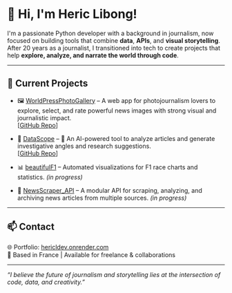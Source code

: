 
# 👋 Hi, I'm Heric Libong!

I'm a passionate Python developer with a background in journalism, now focused on building tools that combine **data**, **APIs**, and **visual storytelling**.  
After 20 years as a journalist, I transitioned into tech to create projects that help **explore, analyze, and narrate the world through code**.

---

## 🚀 Current Projects

- 🖼️ [WorldPressPhotoGallery](https://worldpressphotorating.onrender.com/) – A web app for photojournalism lovers to explore, select, and rate powerful news images with strong visual and journalistic impact.  
  [[GitHub Repo](https://github.com/hericlibong/worldPressPhotoGalery)]

- 🧠 [DataScope](https://datascope.onrender.com/) – 🧭 An AI-powered tool to analyze articles and generate investigative angles and research suggestions.  
  [[GitHub Repo](https://github.com/hericlibong/datascope_project)]

- 📊 [beautifulF1](https://github.com/hericlibong/beautifullF1) – Automated visualizations for F1 race charts and statistics. *(in progress)*

- 📰 [NewsScraper_API](https://github.com/hericlibong/NewsScraper_API) – A modular API for scraping, analyzing, and archiving news articles from multiple sources. *(in progress)*

---

## 📫 Contact

🌐 Portfolio: [hericldev.onrender.com](https://hericldev.onrender.com)  
📍 Based in France | Available for freelance & collaborations

---

*“I believe the future of journalism and storytelling lies at the intersection of code, data, and creativity.”*





<!--
**hericlibong/hericlibong** is a ✨ _special_ ✨ repository because its `README.md` (this file) appears on your GitHub profile.

Here are some ideas to get you started:

- 🔭 I’m currently working on ...
- 🌱 I’m currently learning ...
- 👯 I’m looking to collaborate on ...
- 🤔 I’m looking for help with ...
- 💬 Ask me about ...
- 📫 How to reach me: ...
- 😄 Pronouns: ...
- ⚡ Fun fact: ...
-->


